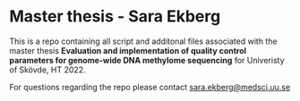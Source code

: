 # Master thesis - Sara Ekberg

This is a repo containing all script and additonal files associated with the master thesis **Evaluation and implementation of quality control parameters for genome-wide DNA methylome sequencing** for Univeristy of Skövde, HT 2022.

For questions regarding the repo please contact sara.ekberg@medsci.uu.se
